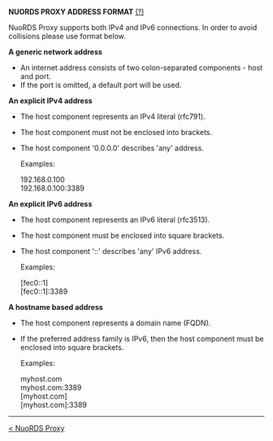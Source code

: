 **NUORDS PROXY ADDRESS FORMAT** [(?)](../README.md)


NuoRDS Proxy supports both IPv4 and IPv6 connections.
In order to avoid collisions please use format below.


**A generic network address**

- An internet address consists of two colon-separated 
components - host and port.
- If the port is omitted, a default port will be used.


**An explicit IPv4 address**

- The host component represents an IPv4 literal (rfc791).
- The host component must not be enclosed into brackets.
- The host component '0.0.0.0' describes 'any' address.

  Examples:

  192.168.0.100   
  192.168.0.100:3389


**An explicit IPv6 address**

- The host component represents an IPv6 literal (rfc3513).
- The host component must be enclosed into square brackets.
- The host component '::' describes 'any' IPv6 address.

  Examples:

  [fec0::1]   
  [fec0::1]:3389


**A hostname based address**

- The host component represents a domain name (FQDN).
- If the preferred address family is IPv6, then the
host component must be enclosed into square brackets.

  Examples:

  myhost.com   
  myhost.com:3389   
  [myhost.com]    
  [myhost.com]:3389
  
-------------------------------
[< NuoRDS Proxy](../README.md) 
